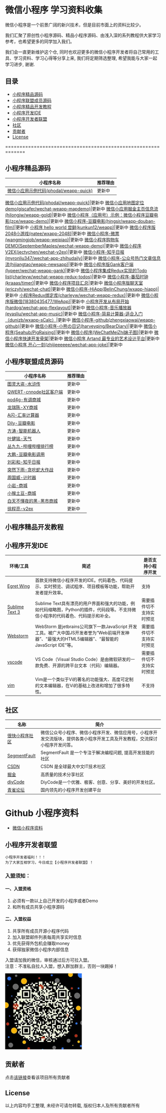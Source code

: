 # 微信小程序 学习资料收集                                                        

 微信小程序是一个前景广阔的新兴技术，但是目前市面上的资料比较少。

 我们汇聚了原创性小程序源码、精品小程序源码、由浅入深的系列教程供大家学习参考，也希望更多的同学加入我们。

 我们会一直更新维护这个仓, 同时也欢迎更多的微信小程序开发者将自己常用的工具、学习资料、学习心得等分享上来, 我们将定期筛选整理, 希望我能与大家一起学习进步, 谢谢.

## 目录

- [小程序精品源码](#小程序精品源码)
- [小程序联盟成员源码](#小程序联盟成员源码)
- [小程序精品开发教程](#小程序精品开发教程)
- [小程序开发IDE](#小程序开发IDE)
- [小程序开发者联盟](#小程序开发者联盟)
- [社区](#社区)
- [贡献者](#贡献者)
- [License](#license)

=============================================================

## 小程序精品源码

  小程序名称  | 推荐理由 
  --------- | --------
[微信小应用示例代码(phodal/weapp-quick)](https://github.com/phodal/weapp-quick)|更新中


[微信小应用示例代码(phodal/weapp-quick)](https://github.com/phodal/weapp-quick)|更新中
[微信小应用地图定位demo(giscafer/wechat-weapp-mapdemo)](https://github.com/giscafer/wechat-weapp-mapdemo)|更新中
[微信小应用掘金主页信息流(hilongjw/weapp-gold)](https://github.com/hilongjw/weapp-gold)|更新中
[微信小程序（应用号）示例：微信小程序豆瓣电影(zce/weapp-demo)](https://github.com/zce/weapp-demo)|更新中
[微信小程序-豆瓣电影(hingsir/weapp-douban-film)](https://github.com/hingsir/weapp-douban-film)|更新中
[小程序 hello world 尝鲜(kunkun12/weapp)](https://github.com/kunkun12/weapp)|更新中
[微信小程序版2048小游戏(natee/wxapp-2048)](https://github.com/natee/wxapp-2048)|更新中
[微信小程序-微票(wangmingjob/weapp-weipiao)](https://github.com/wangmingjob/weapp-weipiao)|更新中
[微信小程序购物车DEMO(SeptemberMaples/wechat-weapp-demo)](https://github.com/SeptemberMaples/wechat-weapp-demo)|更新中
[微信小程序V2EX(jectychen/wechat-v2ex)](https://github.com/jectychen/wechat-v2ex)|更新中
[微信小程序-知乎日报(myronliu347/wechat-app-zhihudaily)](https://github.com/myronliu347/wechat-app-zhihudaily)|更新中
[微信小程序-公众号热门文章信息流(hijiangtao/weapp-newsapp)](https://github.com/hijiangtao/weapp-newsapp)|更新中
[微信小程序版Gank客户端(lypeer/wechat-weapp-gank)](https://github.com/lypeer/wechat-weapp-gank)|更新中
[微信小程序集成Redux实现的Todo list(charleyw/wechat-weapp-redux-todos)](https://github.com/charleyw/wechat-weapp-redux-todos)|更新中
[微信小程序-番茄时钟(kraaas/timer)](https://github.com/kraaas/timer)|更新中
[微信小程序项目汇总](http://javascript.ctolib.com/categories/javascript-wechat-weapp.html)|更新中
[微信小程序版聊天室(ericzyh/wechat-chat)](https://github.com/ericzyh/wechat-chat)|更新中
[微信小程序-HiApp(BelinChung/wxapp-hiapp)](https://github.com/BelinChung/wxapp-hiapp)|更新中
[小程序Redux绑定库(charleyw/wechat-weapp-redux)](https://github.com/charleyw/wechat-weapp-redux)|更新中
[微信小程序版微信(18380435477/WeApp)](https://github.com/18380435477/WeApp)|更新中
[小程序开发从布局开始(hardog/wechat-app-flexlayout)](https://github.com/hardog/wechat-app-flexlayout)|更新中
[微信小程序-音乐播放器(eyasliu/wechat-app-music)](https://github.com/eyasliu/wechat-app-music)|更新中
[微信小程序-简易计算器-适合入门（dunizb/wxapp-sCalc）](https://github.com/dunizb/wxapp-sCalc)|更新中
[微信小程序-github(zhengxiaowai/weapp-github)](https://github.com/zhengxiaowai/weapp-github)|更新中
[微信小程序-小熊の日记(harveyqing/BearDiary)](https://github.com/harveyqing/BearDiary)|更新中
[微信小程序(Seahub/PigRaising)](https://github.com/SeaHub/PigRaising)|更新中
[微信小程序(WeChatMeiZhi妹子图)](https://github.com/brucevanfdm/WeChatMeiZhi)|更新中
[微信小程序快速开发骨架](https://github.com/zce/weapp-boilerplate)|更新中
[微信小程序 Artand 最专业的艺术设计平台](https://github.com/SuperKieran/weapp-artand)|更新中
[微信小程序 开心一刻(zhijieeeeee/wechat-app-joke)](https://github.com/zhijieeeeee/wechat-app-joke)|更新中

## 小程序联盟成员源码

  小程序名称  | 推荐理由 
  --------- | --------
[图灵大盗-水浒传](https://github.com/leesx/shuihu-xcx)|更新中
[QWERT-cnnode社区客户端](https://github.com/SZzzzz/wehcat-weapp-cnode)|更新中
[pod4g-有调商城](https://github.com/pod4g/wxapp)|更新中
[龙瑞陈-XY商城](https://github.com/dily3825002/wechat-weapp-union/tree/master/shop)|更新中
[A闪-汇率计算器](https://github.com/dily3825002/wechat-weapp-union/tree/master/huilv)|更新中
[Dily-豆瓣电影](https://github.com/dily3825002/wechat-weapp-union/tree/master/movie)|更新中
[方涛-智能机器人](https://github.com/dily3825002/wechat-weapp-union/tree/master/zndg)|更新中
[叶健铭-天气](https://github.com/dily3825002/wechat-weapp-union/tree/master/weather)|更新中
[丛九九-哔哩哔哩排行榜](https://github.com/congjiujiu/bilibiliRank)|更新中
[大鹏-豆瓣电影调用](https://github.com/dily3825002/wechat-weapp-union/tree/master/diaoyongdy)|更新中
[刘彩和-知乎日报](https://github.com/LiuCaiHe/wechat-app-sample)|更新中
[突然下雨-贪吃蛇大作战](https://github.com/dily3825002/wechat-weapp-union/tree/master/snake)|更新中
[周国威-计时器](https://github.com/dily3825002/wechat-weapp-union/tree/master/myTimer)|更新中
[小岩-商城](https://github.com/rocktyy/small_application)|更新中
[小猴土豆-商城](https://github.com/johnwang77/SmallApp)|更新中
[白天不懂夜的黑-黑市商城](https://github.com/dily3825002/wechat-weapp-union/tree/master/wxApp)|更新中
[徐程亮-v2ex](https://github.com/dily3825002/wechat-weapp-union/tree/master/v2ex)|更新中

## 小程序精品开发教程

## 小程序开发IDE

 环境/工具 | 简述 | 是否支持小程序开发
 -------- | -------- | --------
[Egret Wing](http://developer.android.com/sdk/index.html) | 首款支持微信小程序开发的IDE。代码着色、代码提示、实时预览、调试程序、项目模板等功能，帮助开发者提升效率。|支持
[Sublime Text 3](http://www.sublimetext.com/3) | Sublime Text具有漂亮的用户界面和强大的功能，例如代码缩略图，Python的插件，代码段等。不支持微信小程序的代码着色、代码提示和补全。|需要插件切不支持实时预览
[Webstorm](http://www.jetbrains.com/webstorm/) | WebStorm 是jetbrains公司旗下一款JavaScript 开发工具。被广大中国JS开发者誉为“Web前端开发神器”、“最强大的HTML5编辑器”、“最智能的JavaScript IDE”等。|需要插件切不支持实时预览
[vscode](https://code.visualstudio.com/) | VS Code（Visual Studio Code）是由微软研发的一款免费、开源的跨平台文本（代码）编辑器。|需要插件切不支持实时预览
[vim](http://www.vim.org/) | Vim是一个类似于Vi的著名的功能强大、高度可定制的文本编辑器，在Vi的基础上改进和增加了很多特性。|不支持


## 社区

 名称 | 简介
 ---- | ----
[很快小程序社区](http://www.henkuai.com/forum-56-1.html) | 微信公众号小程序、微信小程序开发、微信应用号，小程序开发交流版块，提供各类小程序开发工具及开发教程，交流探讨小程序开发问答。
[SegmentFault](https://segmentfault.com/t/%E5%B0%8F%E7%A8%8B%E5%BA%8F/blogs) | SegmentFault 是一个专注于解决编程问题, 提高开发技能的社区
[CSDN](http://www.csdn.net/tag/%E5%B0%8F%E7%A8%8B%E5%BA%8F) | CSDN 是全球最大中文IT技术社区
[掘金](http://gold.xitu.io/tag/%E5%BE%AE%E4%BF%A1%E5%B0%8F%E7%A8%8B%E5%BA%8F) | 高质量的技术分享社区
[diyCode](http://www.diycode.cc/topics/node49) | DiyCode是一个优雅、极客、创意、分享、美好的开发社区。
[青雀论坛](http://bbs.larkapp.com/forum-52-1.html) | 国内领先的小程序开发创建平台

# Github 小程序资料

- [微信小程序资料](https://github.com/justjavac/awesome-wechat-weapp)

## 小程序开发者联盟

    小程序开发者福利！！！  
    为了大家互相学习，今日成立【小程序开发者联盟】！  

### 入盟须知： 

#### 一、入盟资格   

1. 必须有一款以上自己开发的小程序或者Demo  
2. 和所有成员共享小程序源码    

#### 二、入盟权益  

1. 共享所有成员开源小程序代码  
2. 加入联盟邮件列表每周共享实时信息  
3. 优先获得外包机会赚取money  
4. 获得独家微信小程序内部信息   

入盟请加我的微信，审核通过后方可拉入盟。  
注意：不准私自拉人入盟，想入群加群主，否则一块踢掉！

<img src="dily.png"/>

## 贡献者

点击[该链接](https://github.com/dily3825002/wechat-weapp-union/graphs/contributors)查看该项目所有贡献者

## License

以上内容均手工整理, 未经许可请勿转载, 版权归本人及所有贡献者所有
